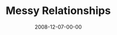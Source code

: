 ---
layout: message
category: message
series: "We Wish You A Messy Christmas"
title: "Messy Relationships"
date: 2008-12-07-00-00
message_id: 537
audio: "http://s3.amazonaws.com/crossroads-media/messages/audio/messyxmas2.mp3"
audio-duration: "29:29"
notes-description: ""
notes: "http://s3.amazonaws.com/crossroads-media/documents/SN_12_06-07_08.pdf"
notes-title: "Messy Relationships (Study Notes)"
program: "http://s3.amazonaws.com/crossroads-media/documents/1206_07Program.pdf"
description: "Brian Tome discusses how Jesus' arrival creates a beautiful mess in our lives."
video: "http://s3.amazonaws.com/crossroads-media/messages/video/MessyXmas2.mp4"
video-duration: "33:21"
video-image: "http://s3.amazonaws.com/crossroads-media/images/messyxmas2-still.jpg"
audio: "http://s3.amazonaws.com/crossroads-media/messages/audio/messyxmas2.mp3"
audio-duration: "29:29"
tag: 
 - tome
 - relationship
 - christmas
 - mary
 - messiah
 - jesus
 - messy
 - relationships
explicit: false
---